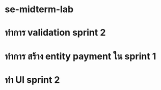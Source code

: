 # se-midterm-lab
# ทำการ validation sprint 2
# ทำการ สร้าง entity payment ใน sprint 1
# ทำ UI sprint 2